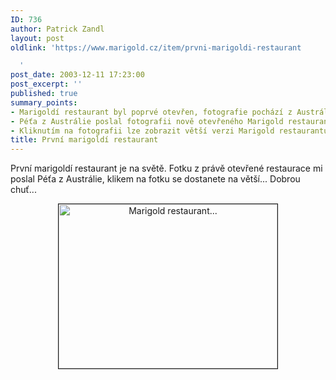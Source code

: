```yaml
---
ID: 736
author: Patrick Zandl
layout: post
oldlink: 'https://www.marigold.cz/item/prvni-marigoldi-restaurant

  '
post_date: 2003-12-11 17:23:00
post_excerpt: ''
published: true
summary_points:
- Marigoldí restaurant byl poprvé otevřen, fotografie pochází z Austrálie.
- Péťa z Austrálie poslal fotografii nově otevřeného Marigold restaurantu.
- Kliknutím na fotografii lze zobrazit větší verzi Marigold restaurantu.
title: První marigoldí restaurant
---
```


<p>
První marigoldí restaurant je na světě. Fotku z právě otevřené restaurace mi poslal Péťa z Austrálie, klikem na fotku se dostanete na větší... Dobrou chuť...</p>

<P align=center><A href="/wp-content/uploads/marigoldrestaurant.jpg"><IMG height=263 alt="Marigold restaurant..." src="/wp-content/uploads/preview/marigoldrestaurant.jpg" width=350 border=1></A></p>